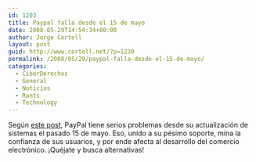 ```yaml
---
id: 1203
title: Paypal falla desde el 15 de mayo
date: 2008-05-29T14:54:34+00:00
author: Jorge Cortell
layout: post
guid: http://www.cortell.net/?p=1230
permalink: /2008/05/29/paypal-falla-desde-el-15-de-mayo/
categories:
  - CiberDerechos
  - General
  - Noticias
  - Rants
  - Technology
---
```

Según <a title="StatCounter blog" href="http://blog.statcounter.com/?p=88" target="_blank">este post</a>, PayPal tiene serios problemas desde su actualización de sistemas el pasado 15 de mayo. Eso, unido a su pésimo soporte, mina la confianza de sus usuarios, y por ende afecta al desarrollo del comercio electrónico. ¡Quéjate y busca alternativas!